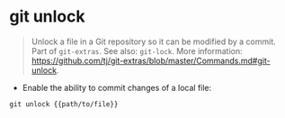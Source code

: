 # git unlock

> Unlock a file in a Git repository so it can be modified by a commit.
> Part of `git-extras`. See also: `git-lock`.
> More information: <https://github.com/tj/git-extras/blob/master/Commands.md#git-unlock>.

- Enable the ability to commit changes of a local file:

`git unlock {{path/to/file}}`
